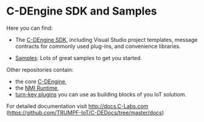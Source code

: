 # C-DEngine SDK and Samples

Here you can find:

- The [C-DEngine SDK](src/SDK/readme.md), including Visual Studio project templates, message contracts for commonly used plug-ins, and convenience libraries.

- [Samples](src/Samples/readme.md): Lots of great samples to get you started.

Other repositories contain:

- the core [C-DEngine](https://github.com/TRUMPF-IoT/C-DEngine),
- the [NMI Runtime](https://github.com/TRUMPF-IoT/cdeNMI),
- [turn-key plugins](https://github.com/TRUMPF-IoT/cdePlugins) you can use as building blocks of you IoT solutiom.

For detailed documentation visit http://docs.C-Labs.com (https://github.com/TRUMPF-IoT/C-DEDocs/tree/master/docs)
